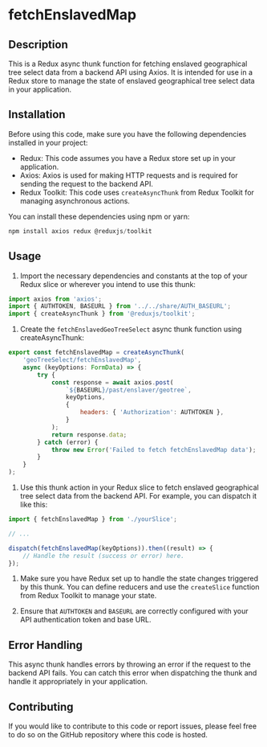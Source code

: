 # fetchEnslavedMap
## Description
This is a Redux async thunk function for fetching enslaved geographical tree select data from a backend API using Axios. It is intended for use in a Redux store to manage the state of enslaved geographical tree select data in your application.

## Installation
Before using this code, make sure you have the following dependencies installed in your project:

- Redux: This code assumes you have a Redux store set up in your application.
- Axios: Axios is used for making HTTP requests and is required for sending the request to the backend API.
- Redux Toolkit: This code uses `createAsyncThunk` from Redux Toolkit for managing asynchronous actions.

You can install these dependencies using npm or yarn:
```js
npm install axios redux @reduxjs/toolkit
```

## Usage
1) Import the necessary dependencies and constants at the top of your Redux slice or wherever you intend to use this thunk:

```jsx
import axios from 'axios';
import { AUTHTOKEN, BASEURL } from '../../share/AUTH_BASEURL';
import { createAsyncThunk } from '@reduxjs/toolkit';
```

1) Create the `fetchEnslavedGeoTreeSelect` async thunk function using createAsyncThunk:

```js
export const fetchEnslavedMap = createAsyncThunk(
    'geoTreeSelect/fetchEnslavedMap',
    async (keyOptions: FormData) => {
        try {
            const response = await axios.post(
                `${BASEURL}/past/enslaver/geotree`,
                keyOptions,
                {
                    headers: { 'Authorization': AUTHTOKEN },
                }
            );
            return response.data;
        } catch (error) {
            throw new Error('Failed to fetch fetchEnslavedMap data');
        }
    }
);

```
1) Use this thunk action in your Redux slice to fetch enslaved geographical tree select data from the backend API. For example, you can dispatch it like this:

```jsx
import { fetchEnslavedMap } from './yourSlice';

// ...

dispatch(fetchEnslavedMap(keyOptions)).then((result) => {
    // Handle the result (success or error) here.
});
```

1) Make sure you have Redux set up to handle the state changes triggered by this thunk. You can define reducers and use the `createSlice` function from Redux Toolkit to manage your state.

2) Ensure that `AUTHTOKEN` and `BASEURL` are correctly configured with your API authentication token and base URL.

## Error Handling
This async thunk handles errors by throwing an error if the request to the backend API fails. You can catch this error when dispatching the thunk and handle it appropriately in your application.

## Contributing
If you would like to contribute to this code or report issues, please feel free to do so on the GitHub repository where this code is hosted.

